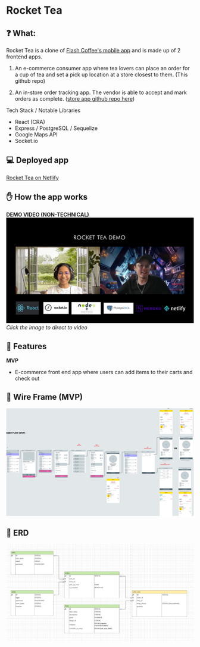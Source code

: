 # Rocket Tea

## ❓ What:

Rocket Tea is a clone of [Flash Coffee's mobile app](https://flash-coffee.com/) and is made up of 2 frontend apps.

1. An e-commerce consumer app where tea lovers can place an order for a cup of tea and set a pick up location at a store closest to them. (This github repo)

2. An in-store order tracking app. The vendor is able to accept and mark orders as complete. ([store app github repo here](https://github.com/eddiejpot/rocket-tea-frontend-app-stores))

Tech Stack / Notable Libraries

- React (CRA)
- Express / PostgreSQL / Sequelize
- Google Maps API
- Socket.io

## 💻 Deployed app

<!-- prettier-ignore -->
<a href="https://rocket-tea.netlify.app/" target="_blank">Rocket Tea on Netlify</a>

## ✋ How the app works

**DEMO VIDEO (NON-TECHNICAL)**
[![DemoVideo](/readme_images/rocket-tea-mvp-demo-video-cover-image.jpg)](https://youtu.be/C-fNKPV232I 'DemoVideo')
_Click the image to direct to video_

## 🌈 Features

**MVP**

- E-commerce front end app where users can add items to their carts and check out

## 📱 Wire Frame (MVP)

![Image of user flow ](/readme_images/rocket-tea-user-wireframe.jpg)

## 🧠 ERD

![Image of ERD](/readme_images/rocket-tea-erd.jpg)
